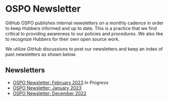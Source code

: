 # OSPO Newsletter

GitHub OSPO publishes internal newsletters on a monthly cadence in order to keep Hubbers informed and up to date. This is a practice that we find critical to providing awareness to our policies and procedures. We also like to recognize Hubbers for their own open source work.

We utilize GitHub discussions to post our newsletters and keep an index of past newsletters as shown below.

## Newsletters

- [OSPO Newsletter: February 2023](XXX) _In Progress_
- [OSPO Newsletter: January 2023](XXX)
- [OSPO Newsletter: December 2022](XXX)
